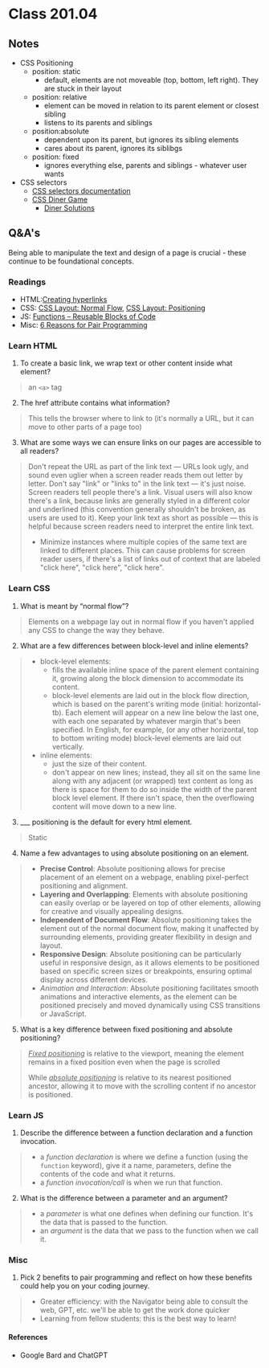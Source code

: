 # Class 201.04



## Notes
- CSS Positioning
  - position: static
    - default, elements are not moveable (top, bottom, left right). They are stuck in their layout
  - position: relative
    - element can be moved in relation to its parent element or closest sibling
    - listens to its parents and siblings
  - position:absolute
    - dependent upon its parent, but ignores its sibling elements
    - cares about its parent, ignores its siblibgs
  - position: fixed
    - ignores everything else, parents and siblings - whatever user wants
- CSS selectors
  - [CSS selectors documentation](https://developer.mozilla.org/en-US/docs/Web/CSS/CSS_Selectors)
  - [CSS Diner Game](https://flukeout.github.io/#)
    - [Diner Solutions](https://gist.github.com/chrisman/fcb0a88459cd98239dbe6d2d200b02d1)

## Q&A's

Being able to manipulate the text and design of a page is crucial - these continue to be foundational concepts.


### Readings
- HTML:[Creating hyperlinks](https://developer.mozilla.org/en-US/docs/Learn/HTML/Introduction_to_HTML/Creating_hyperlinks)
- CSS: [CSS Layout: Normal Flow](https://developer.mozilla.org/en-US/docs/Learn/CSS/CSS_layout/Normal_Flow), [CSS Layout: Positioning](https://developer.mozilla.org/en-US/docs/Learn/CSS/CSS_layout/Positioning)
- JS: [Functions – Reusable Blocks of Code](https://developer.mozilla.org/en-US/docs/Learn/JavaScript/Building_blocks/Functions)
- Misc: [6 Reasons for Pair Programming](https://www.codefellows.org/blog/6-reasons-for-pair-programming/)


### Learn HTML
1. To create a basic link, we wrap text or other content inside what element?
> an `<a>` tag
2. The href attribute contains what information?
> This tells the browser where to link to (it's normally a URL, but it can move to other parts of a page too)
3. What are some ways we can ensure links on our pages are accessible to all readers?
> Don't repeat the URL as part of the link text — URLs look ugly, and sound even uglier when a screen reader reads them out letter by letter.
> Don't say "link" or "links to" in the link text — it's just noise. Screen readers tell people there's a link. Visual users will also know there's a link, because links are generally styled in a different color and underlined (this convention generally shouldn't be broken, as users are used to it).
> Keep your link text as short as possible — this is helpful because screen readers need to interpret the entire link text.
> - Minimize instances where multiple copies of the same text are linked to different places. This can cause problems for screen reader users, if there's a list of links out of context that are labeled "click here", "click here", "click here".



### Learn CSS
1. What is meant by “normal flow”?
> Elements on a webpage lay out in normal flow if you haven't applied any CSS to change the way they behave.
2. What are a few differences between block-level and inline elements?
> - block-level elements: 
>   - fills the available inline space of the parent element containing it, growing along the block dimension to accommodate its content.
>   - block-level elements are laid out in the block flow direction, which is based on the parent's writing mode (initial: horizontal-tb). Each element will appear on a new line below the last one, with each one separated by whatever margin that's been specified. In English, for example, (or any other horizontal, top to bottom writing mode) block-level elements are laid out vertically.
> - inline elements: 
>   - just the size of their content.
>   - don't appear on new lines; instead, they all sit on the same line along with any adjacent (or wrapped) text content as long as there is space for them to do so inside the width of the parent block level element. If there isn't space, then the overflowing content will move down to a new line.


3. ___ positioning is the default for every html element.
> Static
4. Name a few advantages to using absolute positioning on an element.
> - **Precise Control**: Absolute positioning allows for precise placement of an element on a webpage, enabling pixel-perfect positioning and alignment.
> - **Layering and Overlapping**: Elements with absolute positioning can easily overlap or be layered on top of other elements, allowing for creative and visually appealing designs.
> - **Independent of Document Flow**: Absolute positioning takes the element out of the normal document flow, making it unaffected by surrounding elements, providing greater flexibility in design and layout.
> - **Responsive Design**: Absolute positioning can be particularly useful in responsive design, as it allows elements to be positioned based on specific screen sizes or breakpoints, ensuring optimal display across different devices.
> - *Animation and Interaction*: Absolute positioning facilitates smooth animations and interactive elements, as the element can be positioned precisely and moved dynamically using CSS transitions or JavaScript.

5. What is a key difference between fixed positioning and absolute positioning?
> *<u>Fixed positioning</u>* is relative to the viewport, meaning the element remains in a fixed position even when the page is scrolled
>
> While *<u>absolute positioning</u>* is relative to its nearest positioned ancestor, allowing it to move with the scrolling content if no ancestor is positioned.


### Learn JS
1. Describe the difference between a function declaration and a function invocation.
> - a *function declaration* is where we define a function (using the `function` keyword), give it a name, parameters, define the contents of the code and what it returns.
> - a *function invocation/call* is when we run that function. 

2. What is the difference between a parameter and an argument?
> - a *parameter* is what one defines when defining our function. It's the data that is passed to the function.
> - an *argument* is the data that we pass to the function when we call it.


### Misc
1. Pick 2 benefits to pair programming and reflect on how these benefits could help you on your coding journey.
> - Greater efficiency: with the Navigator being able to consult the web, GPT, etc. we'll be able to get the work done quicker
> - Learning from fellow students: this is the best way to learn!


#### References 
- Google Bard and ChatGPT
